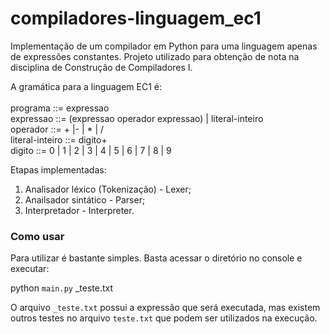 # compiladores-linguagem_ec1
Implementação de um compilador em Python para uma linguagem apenas de expressões constantes. Projeto utilizado para obtenção de nota na disciplina de Construção de Compiladores I. 

 A gramática para a linguagem EC1 é: <br><br>
 programa ::= expressao <br>
 expressao ::= (expressao operador expressao) | literal-inteiro <br>
 operador ::= + |- | * | / <br>
 literal-inteiro ::= digito+ <br>
 digito ::= 0 | 1 | 2 | 3 | 4 | 5 | 6 | 7 | 8 | 9 <br>

 Etapas implementadas:
 1. Analisador léxico (Tokenização) - Lexer;
 2. Anailsador sintático - Parser;
 3. Interpretador - Interpreter.

### Como usar

Para utilizar é bastante simples. Basta acessar o diretório no console e executar: 

python `main.py` _teste.txt

O arquivo `_teste.txt` possui a expressão que será executada, mas existem outros testes no arquivo `teste.txt` que podem ser utilizados na execução.
